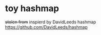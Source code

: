 # toy hashmap

~~stolen from~~ inspierd by DavidLeeds hashmap
https://github.com/DavidLeeds/hashmap
